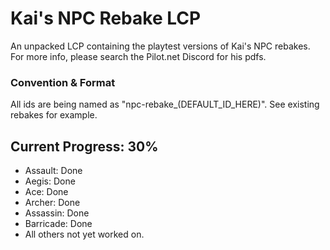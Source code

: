 # Kai's NPC Rebake LCP
An unpacked LCP containing the playtest versions of Kai's NPC rebakes. For more info, please search the Pilot.net Discord for his pdfs.
### Convention & Format
All ids are being named as "npc-rebake_(DEFAULT_ID_HERE)". See existing rebakes for example.
## Current Progress: 30%
- Assault: Done
- Aegis: Done
- Ace: Done
- Archer: Done
- Assassin: Done
- Barricade: Done
- All others not yet worked on.